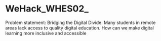 # WeHack_WHES02_
Problem statement: Bridging the Digital Divide: Many students in remote areas lack access to quality digital education. How can we make digital learning more inclusive and accessible

